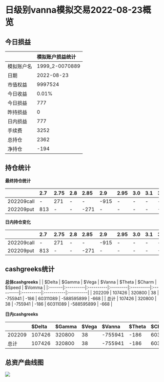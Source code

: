 # 日级别vanna模拟交易2022-08-23概览
## 今日损益
|            | 模拟账户损益统计   |
|:-----------|:-------------------|
| 模拟账户名 | 1999_2-0070889     |
| 日期       | 2022-08-23         |
| 市值权益   | 9997524            |
| 今日收益   | 0.01%              |
| 今日损益   | 777                |
| 昨持损益   | 0                  |
| 日内损益   | 777                |
| 手续费     | 3252               |
| 总持仓     | 2362               |
| 净持仓     | -194               |

## 持仓统计
**最终持仓统计**

|            | 2.7   | 2.75   | 2.8   | 2.85   | 2.9   | 2.95   | 3.0   | 3.1   | 3.2   |
|:-----------|:------|:-------|:------|:-------|:------|:-------|:------|:------|:------|
| 202209call | -     | 271    | -     | -      | -915  | -      | -     | -     | -     |
| 202209put  | 813   | -      | -     | -271   | -     | -      | -     | -     | -92   |

**日内持仓变化**

|            | 2.7   | 2.75   | 2.8   | 2.85   | 2.9   | 2.95   | 3.0   | 3.1   | 3.2   |
|:-----------|:------|:-------|:------|:-------|:------|:-------|:------|:------|:------|
| 202209call | -     | 271    | -     | -      | -915  | -      | -     | -     | -     |
| 202209put  | 813   | -      | -     | -271   | -     | -      | -     | -     | -92   |

## cashgreeks统计

**总体cashgreeks**
|        | \$Delta   | \$Gamma   | \$Vega   | \$Vanna   | \$Theta   | \$Charm   | \$Speed    | \$Vomma   |
|:-------|:----------|:----------|:---------|:----------|:----------|:----------|:-----------|:----------|
| 202209 | 107426    | 320800    | 38       | -755941   | -186      | 60311089  | -588595899 | -668      |
| 总计   | 107426    | 320800    | 38       | -755941   | -186      | 60311089  | -588595899 | -668      |

**日内cashgreeks**

|        | \$Delta   | \$Gamma   | \$Vega   | \$Vanna   | \$Theta   | \$Charm   | \$Speed    | \$Vomma   |
|:-------|:----------|:----------|:---------|:----------|:----------|:----------|:-----------|:----------|
| 202209 | 107426    | 320800    | 38       | -755941   | -186      | 60311089  | -588595899 | -668      |
| 总计   | 107426    | 320800    | 38       | -755941   | -186      | 60311089  | -588595899 | -668      |

## 总资产曲线图

![](netvalue20220823.png)